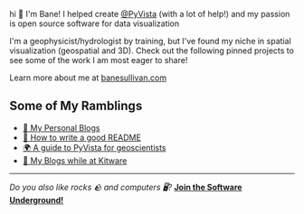 hi :wave: I'm Bane! I helped create [@PyVista](https://github.com/pyvista) (with a lot of help!) and my passion is open source software for data visualization

I'm a geophysicist/hydrologist by training, but I've found my niche in spatial visualization (geospatial and 3D). Check out the following pinned projects to see some of the work I am most eager to share!

Learn more about me at [banesullivan.com](https://banesullivan.com/)

## Some of My Ramblings

- [📰 My Personal Blogs](https://medium.com/@banesullivan/)
- [📄 How to write a good README](https://github.com/banesullivan/README)
- [🌍 A guide to PyVista for geoscientists](https://banesullivan.com/pyvista/index.html)
- [🏢 My Blogs while at Kitware](https://www.kitware.com/author/bane-sullivan/)

---

*Do you also like rocks 🪨 and computers 🖥️?*
[**Join the Software Underground!**](https://swu.ng/slack)
